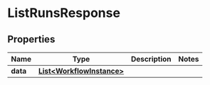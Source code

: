 

# ListRunsResponse


## Properties

| Name | Type | Description | Notes |
|------------ | ------------- | ------------- | -------------|
|**data** | [**List&lt;WorkflowInstance&gt;**](WorkflowInstance.md) |  |  |



